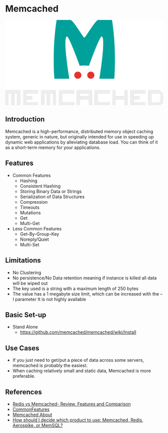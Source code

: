# Memcached
![Alt Text](../.vuepress/public/memcached-logo.png)

## Introduction 
Memcached is a high-performance, distributed memory object caching system, generic in nature, but originally intended for use in speeding up dynamic web applications by alleviating database load.
You can think of it as a short-term memory for your applications.

## Features
* Common Features
    * Hashing
	* Consistent Hashing
	* Storing Binary Data or Strings
	* Serialization of Data Structures
	* Compression
	* Timeouts
	* Mutations
	* Get
	* Multi-Get
* Less Common Features
	* Get-By-Group-Key
	* Noreply/Quiet
    * Multi-Set

## Limitations
* No Clustering 
* No persistence/No Data retention meaning if instance is killed all data will be wiped out
* The key used is a string with a maximum length of 250 bytes
* The value has a 1 megabyte size limit, which can be increased with the –I parameter
It is not highly available

## Basic Set-up
*  Stand Alone 
    * https://github.com/memcached/memcached/wiki/Install

## Use Cases
* If you just need to get/put a piece of data across some servers, memcached is probably the easiest.
* When caching relatively small and static data, Memcached is more preferable.


## References
- [Redis vs Memcached- Review, Features and Comparison](https://pepipost.com/blog/redis-vs-memcached-review-features-and-comparison/)
- [CommonFeatures](https://github.com/memcached/memcached/wiki/CommonFeatures)
- [Memcached About](https://memcached.org/about)
- [How should I decide which product to use: Memcached, Redis, Aerospike, or MemSQL?](https://www.quora.com/How-should-I-decide-which-product-to-use-Memcached-Redis-Aerospike-or-MemSQL)